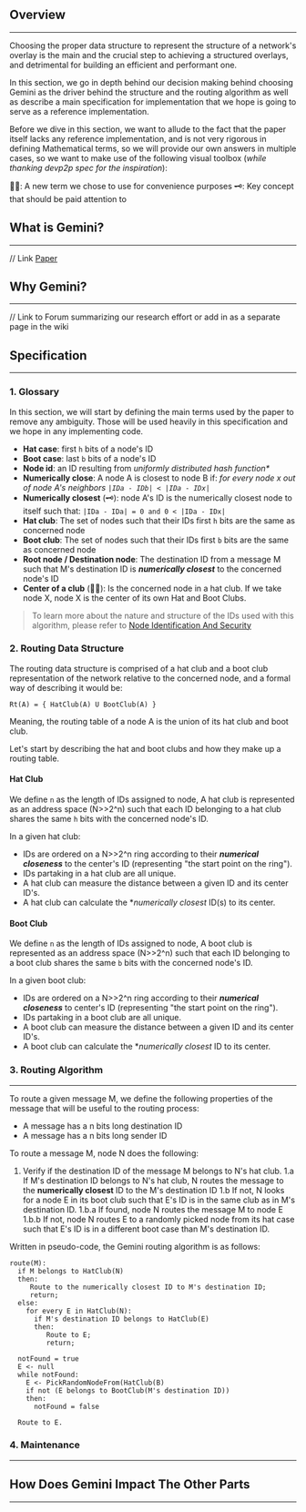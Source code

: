 ## Overview
----
Choosing the proper data structure to represent the structure of a network's overlay is the main and the crucial step to achieving a structured overlays, and detrimental for building an efficient and performant one.

In this section, we go in depth behind our decision making behind choosing Gemini as the driver behind the structure and the routing algorithm as well as describe a main specification for implementation that we hope is going to serve as a reference implementation.

Before we dive in this section, we want to allude to the fact that the paper itself lacks any reference implementation, and is not very rigorous in defining Mathematical terms, so we will provide our own answers in multiple cases, so we want to make use of the following visual toolbox (_while thanking devp2p spec for the inspiration_):

✍🏻: A new term we chose to use for convenience purposes
🗝: Key concept that should be paid attention to


## What is Gemini?
----
// Link [Paper](https://link.springer.com/content/pdf/10.1007%2F978-3-540-24685-5_22.pdf)


## Why Gemini?
----
// Link to Forum summarizing our research effort or add in as a separate page in the wiki

## Specification
----

### 1. Glossary

In this section, we will start by defining the main terms used by the paper to remove any ambiguity. Those will be used heavily in this specification and we hope in any implementing code.

* **Hat case**: first `h` bits of a node's ID
* **Boot case**: last `b` bits of a node's ID
* **Node id**: an ID resulting from _uniformly distributed hash function*_ 
* **Numerically close**: A node A is closest to node B if: _for every node x out of node A's neighbors `|IDa - IDb| < |IDa - IDx|`_
* **Numerically closest** (🗝): node A's ID is the numerically closest node to itself such that: `|IDa - IDa| = 0 and 0 < |IDa - IDx|`
* **Hat club**: The set of nodes such that their IDs first `h` bits are the same as concerned node
* **Boot club**: The set of nodes such that their IDs first `b` bits are the same as concerned node
* **Root node / Destination node**: The destination ID from a message M such that M's destination ID is _**numerically closest**_ to the concerned node's ID
* **Center of a club** (✍🏻): Is the concerned node in a hat club. If we take node X, node X is the center of its own Hat and Boot Clubs.

> To learn more about the nature and structure of the IDs used with this algorithm, please refer to [Node Identification And Security](https://github.com/pokt-network/gemelos/wiki/)
### 2. Routing Data Structure

The routing data structure is comprised of a hat club and a boot club representation of the network relative to the concerned node, and a formal way of describing it would be:

```
Rt(A) = { HatClub(A) U BootClub(A) }
```

Meaning, the routing table of a node A is the union of its hat club and boot club.

Let's start by describing the hat and boot clubs and how they make up a routing table.

#### Hat Club

We define `n` as the length of IDs assigned to node, A hat club is represented as an address space (N>>2^n) such that each ID belonging to a hat club shares the same `h` bits with the concerned node's ID.

In a given hat club:

  * IDs are ordered on a N>>2^n ring according to their _**numerical closeness**_ to the center's ID (representing "the start point on the ring").
  * IDs partaking in a hat club are all unique.
  * A hat club can measure the distance between a given ID and its center ID's.
  * A hat club can calculate the **numerically closest* ID(s) to its center.

#### Boot Club

We define `n` as the length of IDs assigned to node, A boot club is represented as an address space (N>>2^n) such that each ID belonging to a boot club shares the same `b` bits with the concerned node's ID.

In a given boot club:

  * IDs are ordered on a N>>2^n ring according to their _**numerical closeness**_ to center's ID (representing "the start point on the ring").
  * IDs partaking in a boot club are all unique.
  * A boot club can measure the distance between a given ID and its center ID's.
  * A boot club can calculate the **numerically closest* ID to its center.

### 3. Routing Algorithm
---

To route a given message M, we define the following properties of the message that will be useful to the routing process:

  * A message has a n bits long destination ID
  * A message has a n bits long sender ID

To route a message M, node N does the following:

  1. Verify if the destination ID of the message M belongs to N's hat club.
    1.a If M's destination ID belongs to N's hat club, N routes the message to the **numerically closest** ID to the M's destination ID
    1.b If not, N looks for a node E in its boot club such that E's ID is in the same club as in M's destination ID.
      1.b.a If found, node N routes the message M to node E
      1.b.b If not, node N routes E to a randomly picked node from its hat case such that E's ID is in a different boot case than M's destination ID.

Written in pseudo-code, the Gemini routing algorithm is as follows:
```
route(M):
  if M belongs to HatClub(N)
  then:
     Route to the numerically closest ID to M's destination ID;
     return;
  else:
    for every E in HatClub(N):
      if M's destination ID belongs to HatClub(E)
      then:
         Route to E;
         return;
 
  notFound = true
  E <- null
  while notFound:
    E <- PickRandomNodeFrom(HatClub(B)
    if not (E belongs to BootClub(M's destination ID))
    then:
      notFound = false

  Route to E.
```

### 4. Maintenance
----

## How Does Gemini Impact The Other Parts
----

